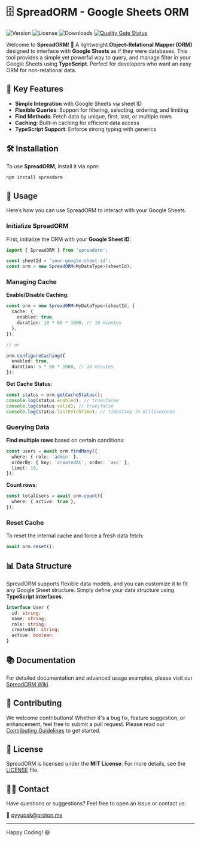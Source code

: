 # 🗄️ SpreadORM - Google Sheets ORM

![Version](https://img.shields.io/npm/v/spreadorm)
![License](https://img.shields.io/npm/l/spreadorm)
![Downloads](https://npm.fasu.dev/badge/downloads?q=spreadorm)
[![Quality Gate Status](https://sonarcloud.io/api/project_badges/measure?project=pyyupsk_spreadorm&metric=alert_status)](https://sonarcloud.io/summary/new_code?id=pyyupsk_spreadorm)

Welcome to **SpreadORM**! 🎉 A lightweight **Object-Relational Mapper (ORM)** designed to interface with **Google Sheets** as if they were databases. This tool provides a simple yet powerful way to query, and manage filter in your Google Sheets using **TypeScript**. Perfect for developers who want an easy ORM for non-relational data.

## 🚀 Key Features

- **Simple Integration** with Google Sheets via sheet ID
- **Flexible Queries**: Support for filtering, selecting, ordering, and limiting
- **Find Methods**: Fetch data by unique, first, last, or multiple rows
- **Caching**: Built-in caching for efficient data access
- **TypeScript Support**: Enforce strong typing with generics

## 🛠️ Installation

To use **SpreadORM**, install it via npm:

```bash
npm install spreadorm
```

## 🌟 Usage

Here’s how you can use SpreadORM to interact with your Google Sheets.

### Initialize SpreadORM

First, initialize the ORM with your **Google Sheet ID**:

```typescript
import { SpreadORM } from 'spreadorm';

const sheetId = 'your-google-sheet-id';
const orm = new SpreadORM<MyDataType>(sheetId);
```

### Managing Cache

**Enable/Disable Caching**:

```typescript
const orm = new SpreadORM<MyDataType>(sheetId, {
  cache: {
    enabled: true,
    duration: 10 * 60 * 1000, // 10 minutes
  },
});

// or

orm.configureCaching({
  enabled: true,
  duration: 5 * 60 * 1000, // 10 minutes
});
```

**Get Cache Status**:

```typescript
const status = orm.getCacheStatus();
console.log(status.enabled); // true|false
console.log(status.valid); // true|false
console.log(status.lastFetchTime); // timestamp in milliseconds
```

### Querying Data

**Find multiple rows** based on certain conditions:

```typescript
const users = await orm.findMany({
  where: { role: 'admin' },
  orderBy: { key: 'createdAt', order: 'asc' },
  limit: 10,
});
```

**Count rows**:

```typescript
const totalUsers = await orm.count({
  where: { active: true },
});
```

### Reset Cache

To reset the internal cache and force a fresh data fetch:

```typescript
await orm.reset();
```

## 📊 Data Structure

SpreadORM supports flexible data models, and you can customize it to fit any Google Sheet structure. Simply define your data structure using **TypeScript interfaces**.

```typescript
interface User {
  id: string;
  name: string;
  role: string;
  createdAt: string;
  active: boolean;
}
```

## 📚 Documentation

For detailed documentation and advanced usage examples, please visit our [SpreadORM Wiki](https://github.com/pyyupsk/spreadorm/wiki/SpreadORM-Wiki).

## 🤝 Contributing

We welcome contributions! Whether it's a bug fix, feature suggestion, or enhancement, feel free to submit a pull request. Please read our [Contributing Guidelines](CONTRIBUTING.md) to get started.

## 📝 License

SpreadORM is licensed under the **MIT License**. For more details, see the [LICENSE](LICENSE) file.

## 🙋‍♂️ Contact

Have questions or suggestions? Feel free to open an issue or contact us:

📧 [pyyupsk@proton.me](mailto:pyyupsk@proton.me)

---

Happy Coding! 😃
